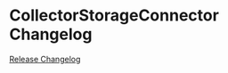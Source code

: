 # CollectorStorageConnector Changelog

[Release Changelog](https://github.com/spryker/CollectorStorageConnector/releases)
